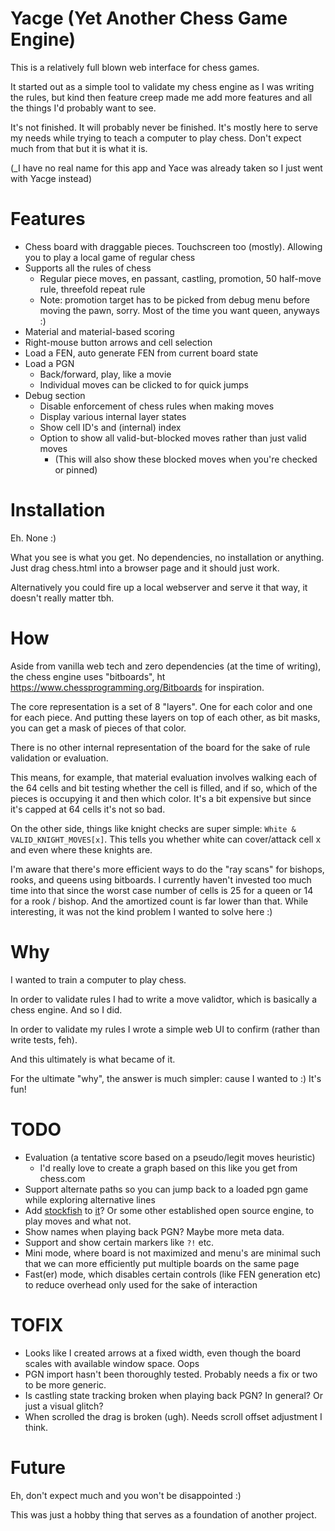 # Yacge (Yet Another Chess Game Engine)

This is a relatively full blown web interface for chess games.

It started out as a simple tool to validate my chess engine as I was writing the rules, but kind then feature creep made me add more features and all the things I'd probably want to see.

It's not finished. It will probably never be finished. It's mostly here to serve my needs while trying to teach a computer to play chess. Don't expect much from that but it is what it is.

(_I have no real name for this app and Yace was already taken so I just went with Yacge instead)

# Features

- Chess board with draggable pieces. Touchscreen too (mostly). Allowing you to play a local game of regular chess
- Supports all the rules of chess
  - Regular piece moves, en passant, castling, promotion, 50 half-move rule, threefold repeat rule
  - Note: promotion target has to be picked from debug menu before moving the pawn, sorry. Most of the time you want queen, anyways :)
- Material and material-based scoring
- Right-mouse button arrows and cell selection
- Load a FEN, auto generate FEN from current board state
- Load a PGN
  - Back/forward, play, like a movie
  - Individual moves can be clicked to for quick jumps
- Debug section
  - Disable enforcement of chess rules when making moves
  - Display various internal layer states
  - Show cell ID's and (internal) index
  - Option to show all valid-but-blocked moves rather than just valid moves
    - (This will also show these blocked moves when you're checked or pinned)

# Installation

Eh. None :)

What you see is what you get. No dependencies, no installation or anything. Just drag chess.html into a browser page and it should just work.

Alternatively you could fire up a local webserver and serve it that way, it doesn't really matter tbh.

# How

Aside from vanilla web tech and zero dependencies (at the time of writing), the chess engine uses "bitboards", ht https://www.chessprogramming.org/Bitboards for inspiration.

The core representation is a set of 8 "layers". One for each color and one for each piece. And putting these layers on top of each other, as bit masks, you can get a mask of pieces of that color.

There is no other internal representation of the board for the sake of rule validation or evaluation.

This means, for example, that material evaluation involves walking each of the 64 cells and bit testing whether the cell is filled, and if so, which of the pieces is occupying it and then which color. It's a bit expensive but since it's capped at 64 cells it's not so bad.

On the other side, things like knight checks are super simple: `White & VALID_KNIGHT_MOVES[x]`. This tells you whether white can cover/attack cell x and even where these knights are.

I'm aware that there's more efficient ways to do the "ray scans" for bishops, rooks, and queens using bitboards. I currently haven't invested too much time into that since the worst case number of cells is 25 for a queen or 14 for a rook / bishop. And the amortized count is far lower than that. While interesting, it was not the kind problem I wanted to solve here :)

# Why

I wanted to train a computer to play chess.

In order to validate rules I had to write a move validtor, which is basically a chess engine. And so I did.

In order to validate my rules I wrote a simple web UI to confirm (rather than write tests, feh).

And this ultimately is what became of it.

For the ultimate "why", the answer is much simpler: cause I wanted to :) It's fun!

# TODO

- Evaluation (a tentative score based on a pseudo/legit moves heuristic)
  - I'd really love to create a graph based on this like you get from chess.com
- Support alternate paths so you can jump back to a loaded pgn game while exploring alternative lines
- Add [stockfish](https://github.com/nmrugg/stockfish.js) to [it](https://github.com/bjedrzejewski/stockfish-js)? Or some other established open source engine, to play moves and what not.
- Show names when playing back PGN? Maybe more meta data.
- Support and show certain markers like `?!` etc.
- Mini mode, where board is not maximized and menu's are minimal such that we can more efficiently put multiple boards on the same page
- Fast(er) mode, which disables certain controls (like FEN generation etc) to reduce overhead only used for the sake of interaction

# TOFIX

- Looks like I created arrows at a fixed width, even though the board scales with available window space. Oops
- PGN import hasn't been thoroughly tested. Probably needs a fix or two to be more generic.
- Is castling state tracking broken when playing back PGN? In general? Or just a visual glitch?
- When scrolled the drag is broken (ugh). Needs scroll offset adjustment I think.

# Future

Eh, don't expect much and you won't be disappointed :)

This was just a hobby thing that serves as a foundation of another project.


